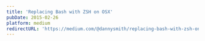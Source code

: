 ```yaml
---
title: 'Replacing Bash with ZSH on OSX'
pubDate: 2015-02-26
platform: medium
redirectURL: 'https://medium.com/@dannysmith/replacing-bash-with-zsh-on-osx-9d88d9d7eaa5'
---
```


